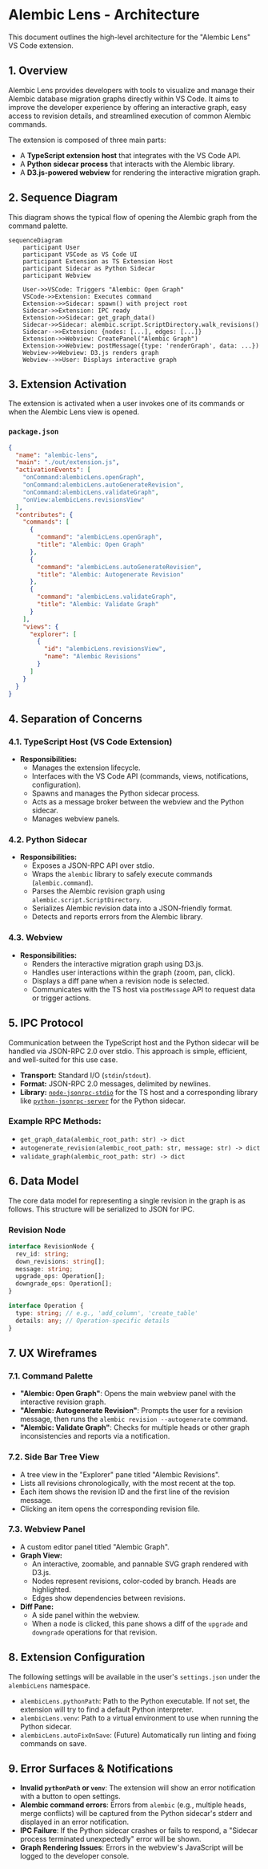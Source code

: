 # Alembic Lens - Architecture

This document outlines the high-level architecture for the "Alembic Lens" VS Code extension.

## 1. Overview

Alembic Lens provides developers with tools to visualize and manage their Alembic database migration graphs directly within VS Code. It aims to improve the developer experience by offering an interactive graph, easy access to revision details, and streamlined execution of common Alembic commands.

The extension is composed of three main parts:
*   A **TypeScript extension host** that integrates with the VS Code API.
*   A **Python sidecar process** that interacts with the Alembic library.
*   A **D3.js-powered webview** for rendering the interactive migration graph.


## 2. Sequence Diagram

This diagram shows the typical flow of opening the Alembic graph from the command palette.

```mermaid
sequenceDiagram
    participant User
    participant VSCode as VS Code UI
    participant Extension as TS Extension Host
    participant Sidecar as Python Sidecar
    participant Webview

    User->>VSCode: Triggers "Alembic: Open Graph"
    VSCode->>Extension: Executes command
    Extension->>Sidecar: spawn() with project root
    Sidecar->>Extension: IPC ready
    Extension->>Sidecar: get_graph_data()
    Sidecar->>Sidecar: alembic.script.ScriptDirectory.walk_revisions()
    Sidecar-->>Extension: {nodes: [...], edges: [...]}
    Extension->>Webview: CreatePanel("Alembic Graph")
    Extension->>Webview: postMessage({type: 'renderGraph', data: ...})
    Webview->>Webview: D3.js renders graph
    Webview-->>User: Displays interactive graph
```


## 3. Extension Activation

The extension is activated when a user invokes one of its commands or when the Alembic Lens view is opened.

### `package.json`

```json
{
  "name": "alembic-lens",
  "main": "./out/extension.js",
  "activationEvents": [
    "onCommand:alembicLens.openGraph",
    "onCommand:alembicLens.autoGenerateRevision",
    "onCommand:alembicLens.validateGraph",
    "onView:alembicLens.revisionsView"
  ],
  "contributes": {
    "commands": [
      {
        "command": "alembicLens.openGraph",
        "title": "Alembic: Open Graph"
      },
      {
        "command": "alembicLens.autoGenerateRevision",
        "title": "Alembic: Autogenerate Revision"
      },
      {
        "command": "alembicLens.validateGraph",
        "title": "Alembic: Validate Graph"
      }
    ],
    "views": {
      "explorer": [
        {
          "id": "alembicLens.revisionsView",
          "name": "Alembic Revisions"
        }
      ]
    }
  }
}
```


## 4. Separation of Concerns

### 4.1. TypeScript Host (VS Code Extension)

*   **Responsibilities:**
    *   Manages the extension lifecycle.
    *   Interfaces with the VS Code API (commands, views, notifications, configuration).
    *   Spawns and manages the Python sidecar process.
    *   Acts as a message broker between the webview and the Python sidecar.
    *   Manages webview panels.

### 4.2. Python Sidecar

*   **Responsibilities:**
    *   Exposes a JSON-RPC API over stdio.
    *   Wraps the `alembic` library to safely execute commands (`alembic.command`).
    *   Parses the Alembic revision graph using `alembic.script.ScriptDirectory`.
    *   Serializes Alembic revision data into a JSON-friendly format.
    *   Detects and reports errors from the Alembic library.

### 4.3. Webview

*   **Responsibilities:**
    *   Renders the interactive migration graph using D3.js.
    *   Handles user interactions within the graph (zoom, pan, click).
    *   Displays a diff pane when a revision node is selected.
    *   Communicates with the TS host via `postMessage` API to request data or trigger actions.


## 5. IPC Protocol

Communication between the TypeScript host and the Python sidecar will be handled via JSON-RPC 2.0 over stdio. This approach is simple, efficient, and well-suited for this use case.

*   **Transport:** Standard I/O (`stdin`/`stdout`).
*   **Format:** JSON-RPC 2.0 messages, delimited by newlines.
*   **Library:** [`node-jsonrpc-stdio`](https://www.npmjs.com/package/node-jsonrpc-stdio) for the TS host and a corresponding library like [`python-jsonrpc-server`](https://pypi.org/project/python-jsonrpc-server/) for the Python sidecar.

### Example RPC Methods:

*   `get_graph_data(alembic_root_path: str) -> dict`
*   `autogenerate_revision(alembic_root_path: str, message: str) -> dict`
*   `validate_graph(alembic_root_path: str) -> dict`


## 6. Data Model

The core data model for representing a single revision in the graph is as follows. This structure will be serialized to JSON for IPC.

### Revision Node

```typescript
interface RevisionNode {
  rev_id: string;
  down_revisions: string[];
  message: string;
  upgrade_ops: Operation[];
  downgrade_ops: Operation[];
}

interface Operation {
  type: string; // e.g., 'add_column', 'create_table'
  details: any; // Operation-specific details
}
```


## 7. UX Wireframes

### 7.1. Command Palette

*   **"Alembic: Open Graph"**: Opens the main webview panel with the interactive revision graph.
*   **"Alembic: Autogenerate Revision"**: Prompts the user for a revision message, then runs the `alembic revision --autogenerate` command.
*   **"Alembic: Validate Graph"**: Checks for multiple heads or other graph inconsistencies and reports via a notification.

### 7.2. Side Bar Tree View

*   A tree view in the "Explorer" pane titled "Alembic Revisions".
*   Lists all revisions chronologically, with the most recent at the top.
*   Each item shows the revision ID and the first line of the revision message.
*   Clicking an item opens the corresponding revision file.

### 7.3. Webview Panel

*   A custom editor panel titled "Alembic Graph".
*   **Graph View:**
    *   An interactive, zoomable, and pannable SVG graph rendered with D3.js.
    *   Nodes represent revisions, color-coded by branch. Heads are highlighted.
    *   Edges show dependencies between revisions.
*   **Diff Pane:**
    *   A side panel within the webview.
    *   When a node is clicked, this pane shows a diff of the `upgrade` and `downgrade` operations for that revision.


## 8. Extension Configuration

The following settings will be available in the user's `settings.json` under the `alembicLens` namespace.

*   `alembicLens.pythonPath`: Path to the Python executable. If not set, the extension will try to find a default Python interpreter.
*   `alembicLens.venv`: Path to a virtual environment to use when running the Python sidecar.
*   `alembicLens.autoFixOnSave`: (Future) Automatically run linting and fixing commands on save.


## 9. Error Surfaces & Notifications

*   **Invalid `pythonPath` or `venv`**: The extension will show an error notification with a button to open settings.
*   **Alembic command errors**: Errors from `alembic` (e.g., multiple heads, merge conflicts) will be captured from the Python sidecar's stderr and displayed in an error notification.
*   **IPC Failure**: If the Python sidecar crashes or fails to respond, a "Sidecar process terminated unexpectedly" error will be shown.
*   **Graph Rendering Issues**: Errors in the webview's JavaScript will be logged to the developer console.
